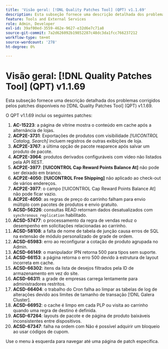 ```yaml
---
title: 'Visão geral: [!DNL Quality Patches Tool] (QPT) v1.1.69'
description: Esta subseção fornece uma descrição detalhada dos problemas corrigidos pelos patches disponíveis no  [!DNL Quality Patches Tool] (QPT) v1.1.69.
feature: Tools and External Services
role: Admin, Developer
exl-id: 39af00ed-3559-462e-9627-e32d6e7c71a8
source-git-commit: 7a2d626092b19852287c48dc3da1fcc766237212
workflow-type: tm+mt
source-wordcount: '278'
ht-degree: 0%

---
```


# Visão geral: [!DNL Quality Patches Tool] (QPT) v1.1.69

Esta subseção fornece uma descrição detalhada dos problemas corrigidos pelos patches disponíveis no [!DNL Quality Patches Tool] (QPT) v1.1.69.

O QPT v1.1.69 inclui os seguintes patches:
1. **AC-15223**: a página de vitrine mostra o conteúdo em cache após a alternância de lojas.
1. **ACP2E-3731**: Exportações de produtos com visibilidade *[!UICONTROL Catalog, Search]* incluem registros de outras exibições de loja.
1. **ACP2E-3767**: a última opção de pacote reaparece após salvar um produto de pacote.
1. **ACP2E-3964**: produtos derivados configuráveis com vídeo não listados pela API REST.
1. **ACP2E-3977**: **[!UICONTROL Cap Reward Points Balance At]** não pode ser deixado em branco.
1. **ACP2E-4050**: **[!UICONTROL Free Shipping]** não aplicado ao check-out de vários endereços.
1. **ACP2E-3977**: o campo [!UICONTROL Cap Reward Points Balance At] não pode ficar vazio.
1. **ACP2E-4050**: as regras de preço do carrinho falham para envio múltiplo com pacotes de produtos e envio gratuito.
1. **ACSD-56226**: consultas READ retornam dados desatualizados com `synchronous_replication` habilitado.
1. **ACSD-57477**: o processamento da regra de vendas reduz o desempenho em solicitações relacionadas ao carrinho.
1. **ACSD-58108**: a falta de nome de tabela de junção causa erros de SQL na extensão de módulo personalizado de grade de ordem.
1. **ACSD-65983**: erro ao reconfigurar a cotação de produto agrupada no Admin.
1. **ACSD-66149**: o manipulador IPN retorna 500 para tipos sem suporte.
1. **ACSD-66153**: a página retorna o erro 500 devido à estrutura de layout incorreta em cache.
1. **ACSD-66302**: itens da lista de desejos filtrados pela ID de armazenamento em vez do site.
1. **ACSD-66311**: a grade de empresas carrega lentamente para administradores restritos.
1. **ACSD-66404**: o trabalho do Cron falha ao limpar as tabelas de log de alterações devido aos limites de tamanho de transação [!DNL Galera Cluster].
1. **ACSD-66952**: o cache é limpo em cada PLP ou visita ao carrinho quando uma regra de destino é definida.
1. **ACSD-67264**: layouts de pacote e de página de produto baixáveis inconsistentes entre dispositivos.
1. **ACSD-67347**: falha na ordem com Não é possível adquirir um bloqueio ao usar códigos de cupom.

Use o menu à esquerda para navegar até uma página de patch específica.
